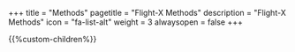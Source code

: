 +++
title = "Methods"
pagetitle = "Flight-X Methods"
description = "Flight-X Methods"
icon = "fa-list-alt"
weight = 3
alwaysopen = false
+++

{{%custom-children%}}
